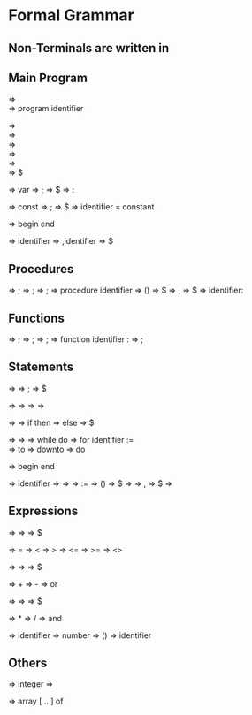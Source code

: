 
# Formal Grammar

## Non-Terminals are written in <name>

## Main Program

<Program>                   => <Program-Header><Block>                                          
<Program-Header>            => program identifier                                               

<Block>                     => <Declaration-Part><Statement-Part>                               
<Declaration-Part>          => <Variable-Declaration>                                           
<Declaration-Part>          => <Constant-Declaration>                                           
<Declaration-Part>          => <Procedure-Declaration>                                          
<Declaration-Part>          => <Function-Declaration>                                          
<Declaration-Part>          => $

<Variable-Declaration>      => var <Variable-Declaration-Part><Variable-Declaration-Pr>
<Variable-Declaration-Pr>   => ;<Variable-Declaration-Part><Variable-Declaration-Pr>
<Variable-Declaration-Pr>   => $
<Variable-Declaration-Part> => <Identifier-List>:<Type>

<Constant-Declaration>      => const <Contant-Declaration-Part><Constant-Declaration-Pr>
<Constant-Declaration-Pr>   => ;<Constant-Declaration-Part><Constant-Declaration-Pr>
<Constant-Declaration-Pr>   => $
<Constant-Declaration-Part> => identifier = constant

<Statement-Part>            => begin <Statement-Sequence> end

<Identifier-List>           => identifier<Identifier-List-Pr>
<Identifier-List-Pr>        => ,identifier<Identifier-List-Pr>
<Identifier-List-Pr>        => $

## Procedures

<Procedure-Declaration>     => <Procedure-Heading>;<Procedure-Declaration-Pr>
<Procedure-Declaration-Pr>  => <Block>;
<Procedure-Declaration-Pr>  => <Directive>;
<Procedure-Heading>         => procedure identifier <Parameter-List>
<Parameter-List>            => (<Parameter><Parameter-List-Pr>)
<Parameter-List>            => $
<Parameter-List-Pr>         => ,<Parameter><Parameter-List-Pr>
<Parameter-List-Pr>         => $
<Parameter>                 => identifier:<Type>

## Functions

<Function-Declaration>      => <Function-Heading>;<Function-Declaration-Pr>
<Function-Declaration-Pr>   => <Block>;
<Function-Declaration-Pr>   => <Directive>;
<Function-Heading>          => function identifier <Parameter-List>:<Return-Type>
<Return-Type>               => <Type>
<Directive>;

## Statements

<Statement-Sequence>        => <Statement><Statement-Sequence-Pr>
<Statement-Sequence-Pr>     => ;<Statement><Statement-Sequence-Pr>
<Statement-Sequence-Pr>     => $

<Statement>                 => <Conditional-Statement>
<Statement>                 => <Repeditive-Statement>
<Statement>                 => <Block-Statement>
<Statement>                 => <Regular-Statement>

<Conditional-Statement>     => <If-Statement>
<If-Statement>              => if <Expression> then <Statement> <If-Statement-Pr>
<If-Statement-Pr>           => else <Statement>
<If-Statement-Pr>           => $

<Repeditive-Statement>      => <While-Statement>
<Repeditive-Statement>      => <For-Statement>
<While-Statement>           => while <Expression> do <Statement>
<For-Statement>             => for identifier := <Expression> <For-Statement-Pr>      
<For-Statement-Pr>          => to <Expression> <For-Statement-End>
<For-Statement-Pr>          => downto <For-Statement-End>
<For-Statement-End>         => do <Statement>

<Block-Statement>           => begin <Statement-Sequence> end

<Regular-Statement>         => identifier<Regular-Statemnt-Pr>
<Regular-Statement-Pr>      => <Assignment-Statement>
<Regular-Statement-Pr>      => <Procedure-Statement>
<Assignment-Statement>      => := <Expression>
<Procedure-Statement>       => (<Usage-Parameter-List>)
<Procedure-Statement>       => $
<Usage-Parameter-List>      => <Usage-Parameter><Usage-Parameter-List-Pr>
<Usage-Parameter-List-Pr>   => ,<Usage-Parameter><Usage-Parameter-List-Pr>
<Usage-Parameter-List-Pr>   => $
<Usage-Parameter>           => <Expression>

## Expressions

<Expression>                => <Base-Expression><Expression-Pr>
<Expression-Pr>             => <Comparison-Operator><Base-Expression><Expression-Pr>
<Expression-Pr>             => $

<Comparison-Operator>       => =
<Comparison-Operator>       => <
<Comparison-Operator>       => >
<Comparison-Operator>       => <=
<Comparison-Operator>       => >=
<Comparison-Operator>       => <>

<Base-Expression>           => <Term><Base-Expression-Pr>
<Base-Expression-Pr>        => <Plus-Minus-Or><Term><Base-Expression-Pr>
<Base-Expression-Pr>        => $

<Plus-Minus-Or>             => +
<Plus-Minus-Or>             => -
<Plus-Minus-Or>             => or

<Term>                      => <Factor><Term-Pr>
<Term-Pr>                   => <Mult-Div-And><Factor><Term-Pr>
<Term-Pr>                   => $

<Mult-Div-And>              => *
<Mult-Div-And>              => /
<Mult-Div-And>              => and

<Factor>                    => identifier
<Factor>                    => number
<Factor>                    => (<Expression>)
<Factor>                    => identifier<Procedure-Statement>

## Others

<Type>                      => integer
<Type>                      => <Array-Type>

<Array-Type>                => array [<Expression> .. <Expression>] of <Type>






